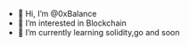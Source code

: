 - 👋 Hi, I’m @0xBalance
- 👀 I’m interested in Blockchain
- 🌱 I’m currently learning solidity,go and soon
